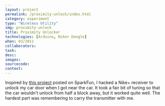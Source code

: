```yaml
---
layout: project
permalink: /proximity-unlock/index.html 
category: experiment 
type: "Wireless Utility" 
img: proximity-unlock
title: Proximity Unlocker
technologies: [Arduino, Nike+ Dongle] 
when: 03/2011
collaborators: 
task: 
desc: 
images: 
sourcecode:
context: 
---
```


Inspired by [this project](https://www.sparkfun.com/tutorials/135) posted on SparkFun, I hacked a Nike+ receiver to unlock my car door when I got near the car. It took a fair bit of tuning so that the car wouldn't unlock from half a block away, but it worked quite well. The hardest part was remembering to carry the transmitter with me.
